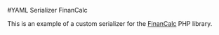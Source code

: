 #YAML Serializer FinanCalc

This is an example of a custom serializer for the [FinanCalc](https://github.com/uruba/FinanCalc) PHP library.